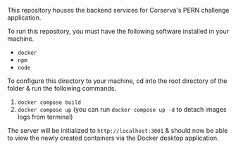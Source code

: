 This repository houses the backend services for Corserva's PERN challenge application.

To run this repository, you must have the following software installed in your machine. 
  - `docker`
  - `npm`
  - `node`

To configure this directory to your machine, cd into the root directory of the folder & run the following commands. 

1. `docker compose build`
2. `docker compose up` (you can run `docker compose up -d` to detach images logs from terminal)

The server will be initialized to `http://localhost:3001` & should now be able to view the newly created containers via the Docker desktop application.
